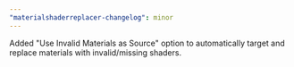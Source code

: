 ```yaml
---
"materialshaderreplacer-changelog": minor
---
```


Added "Use Invalid Materials as Source" option to automatically target and replace materials with invalid/missing shaders.